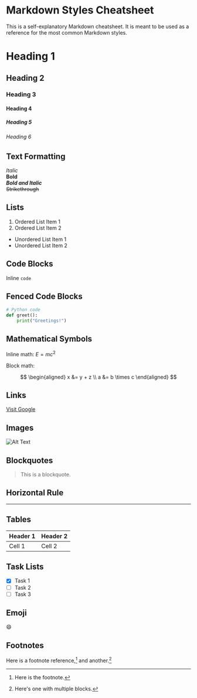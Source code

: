 # Markdown Styles Cheatsheet

This is a self-explanatory Markdown cheatsheet. It is meant to be used as a reference for the most common Markdown styles.

# Heading 1

## Heading 2

### Heading 3

#### Heading 4

##### Heading 5

###### Heading 6

## Text Formatting

_Italic_  
**Bold**  
**_Bold and Italic_**  
~~Strikethrough~~

## Lists

1. Ordered List Item 1
2. Ordered List Item 2

- Unordered List Item 1
- Unordered List Item 2

## Code Blocks

Inline `code`

## Fenced Code Blocks

```python
# Python code
def greet():
    print("Greetings!")
```

## Mathematical Symbols

Inline math: $E=mc^2$

Block math:

$$
\begin{aligned}
    x &= y + z \\
    a &= b \times c
\end{aligned}
$$

## Links

[Visit Google](https://www.google.com)

## Images

![Alt Text](image_url)

## Blockquotes

> This is a blockquote.

## Horizontal Rule

---

## Tables

| Header 1 | Header 2 |
| -------- | -------- |
| Cell 1   | Cell 2   |

## Task Lists

- [x] Task 1
- [ ] Task 2
- [ ] Task 3

## Emoji

:smile:

## Footnotes

Here is a footnote reference,[^1] and another.[^longnote]

[^1]: Here is the footnote.
[^longnote]: Here's one with multiple blocks.
